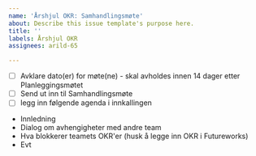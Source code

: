 ```yaml
---
name: 'Årshjul OKR: Samhandlingsmøte'
about: Describe this issue template's purpose here.
title: ''
labels: Årshjul OKR
assignees: arild-65

---
```


- [ ] Avklare dato(er) for møte(ne) - skal avholdes innen 14 dager etter Planleggingsmøtet
- [ ] Send ut inn til Samhandlingsmøte
- [ ] legg inn følgende agenda i innkallingen
- Innledning
- Dialog om avhengigheter med andre team
- Hva blokkerer teamets OKR'er (husk å legge inn OKR i Futureworks)
- Evt

